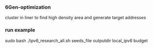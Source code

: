 ### 6Gen-optimization
cluster in liner to find high density area and generate target addresses


### run example
sudo bash ./ipv6_research_all.sh seeds_file outputdir  local_ipv6 budget

